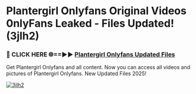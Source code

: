 # Plantergirl Onlyfans Original Videos 0nlyFans Leaked - Files Updated! (3jlh2)

<h3>🔴 CLICK HERE 🌐==►► <a href="https://tinyurl.com/ehrbuxhb" rel="nofollow">Plantergirl Onlyfans Updated Files</a></h3>

Get Plantergirl Onlyfans and all content. Now you can access all videos and pictures of Plantergirl Onlyfans. New Updated Files 2025!

[![3jlh2](https://i.imgur.com/lVYEuWS.gif)](https://tinyurl.com/ehrbuxhb)
